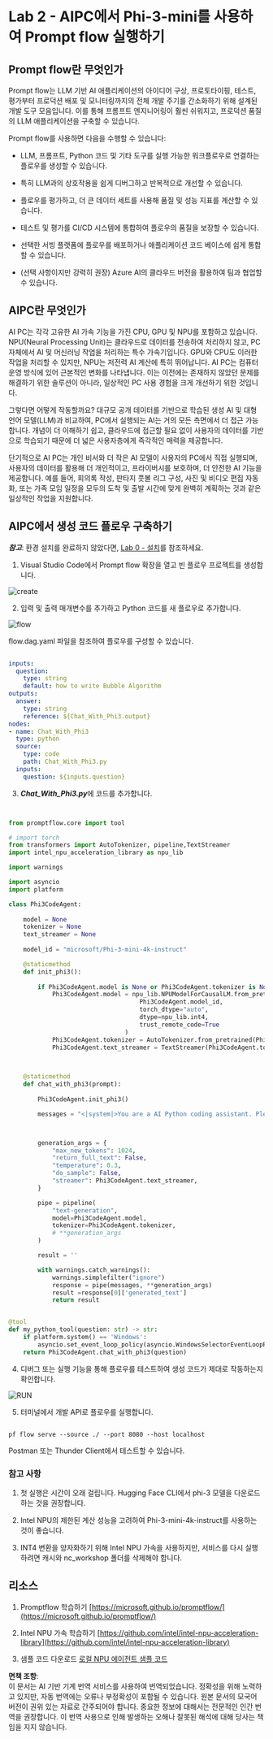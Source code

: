 # **Lab 2 - AIPC에서 Phi-3-mini를 사용하여 Prompt flow 실행하기**

## **Prompt flow란 무엇인가**

Prompt flow는 LLM 기반 AI 애플리케이션의 아이디어 구상, 프로토타이핑, 테스트, 평가부터 프로덕션 배포 및 모니터링까지의 전체 개발 주기를 간소화하기 위해 설계된 개발 도구 모음입니다. 이를 통해 프롬프트 엔지니어링이 훨씬 쉬워지고, 프로덕션 품질의 LLM 애플리케이션을 구축할 수 있습니다.

Prompt flow를 사용하면 다음을 수행할 수 있습니다:

- LLM, 프롬프트, Python 코드 및 기타 도구를 실행 가능한 워크플로우로 연결하는 플로우를 생성할 수 있습니다.

- 특히 LLM과의 상호작용을 쉽게 디버그하고 반복적으로 개선할 수 있습니다.

- 플로우를 평가하고, 더 큰 데이터 세트를 사용해 품질 및 성능 지표를 계산할 수 있습니다.

- 테스트 및 평가를 CI/CD 시스템에 통합하여 플로우의 품질을 보장할 수 있습니다.

- 선택한 서빙 플랫폼에 플로우를 배포하거나 애플리케이션 코드 베이스에 쉽게 통합할 수 있습니다.

- (선택 사항이지만 강력히 권장) Azure AI의 클라우드 버전을 활용하여 팀과 협업할 수 있습니다.

## **AIPC란 무엇인가**

AI PC는 각각 고유한 AI 가속 기능을 가진 CPU, GPU 및 NPU를 포함하고 있습니다. NPU(Neural Processing Unit)는 클라우드로 데이터를 전송하여 처리하지 않고, PC 자체에서 AI 및 머신러닝 작업을 처리하는 특수 가속기입니다. GPU와 CPU도 이러한 작업을 처리할 수 있지만, NPU는 저전력 AI 계산에 특히 뛰어납니다. AI PC는 컴퓨터 운영 방식에 있어 근본적인 변화를 나타냅니다. 이는 이전에는 존재하지 않았던 문제를 해결하기 위한 솔루션이 아니라, 일상적인 PC 사용 경험을 크게 개선하기 위한 것입니다.

그렇다면 어떻게 작동할까요? 대규모 공개 데이터를 기반으로 학습된 생성 AI 및 대형 언어 모델(LLM)과 비교하여, PC에서 실행되는 AI는 거의 모든 측면에서 더 접근 가능합니다. 개념이 더 이해하기 쉽고, 클라우드에 접근할 필요 없이 사용자의 데이터를 기반으로 학습되기 때문에 더 넓은 사용자층에게 즉각적인 매력을 제공합니다.

단기적으로 AI PC는 개인 비서와 더 작은 AI 모델이 사용자의 PC에서 직접 실행되며, 사용자의 데이터를 활용해 더 개인적이고, 프라이버시를 보호하며, 더 안전한 AI 기능을 제공합니다. 예를 들어, 회의록 작성, 판타지 풋볼 리그 구성, 사진 및 비디오 편집 자동화, 또는 가족 모임 일정을 모두의 도착 및 출발 시간에 맞게 완벽히 계획하는 것과 같은 일상적인 작업을 지원합니다.

## **AIPC에서 생성 코드 플로우 구축하기**

***참고***: 환경 설치를 완료하지 않았다면, [Lab 0 - 설치](./01.Installations.md)를 참조하세요.

1. Visual Studio Code에서 Prompt flow 확장을 열고 빈 플로우 프로젝트를 생성합니다.

![create](../../../../../../../../../translated_images/pf_create.d6172d8277a78a7fa82cd6ff727ed44e037fa78b662f1f62d5963f36d712d229.ko.png)

2. 입력 및 출력 매개변수를 추가하고 Python 코드를 새 플로우로 추가합니다.

![flow](../../../../../../../../../translated_images/pf_flow.d5646a323fb7f444c0b98b4521057a592325c583e7ba18bc31500bc0415e9ef3.ko.png)

flow.dag.yaml 파일을 참조하여 플로우를 구성할 수 있습니다.

```yaml

inputs:
  question:
    type: string
    default: how to write Bubble Algorithm
outputs:
  answer:
    type: string
    reference: ${Chat_With_Phi3.output}
nodes:
- name: Chat_With_Phi3
  type: python
  source:
    type: code
    path: Chat_With_Phi3.py
  inputs:
    question: ${inputs.question}


```

3. ***Chat_With_Phi3.py***에 코드를 추가합니다.

```python


from promptflow.core import tool

# import torch
from transformers import AutoTokenizer, pipeline,TextStreamer
import intel_npu_acceleration_library as npu_lib

import warnings

import asyncio
import platform

class Phi3CodeAgent:
    
    model = None
    tokenizer = None
    text_streamer = None
    
    model_id = "microsoft/Phi-3-mini-4k-instruct"

    @staticmethod
    def init_phi3():
        
        if Phi3CodeAgent.model is None or Phi3CodeAgent.tokenizer is None or Phi3CodeAgent.text_streamer is None:
            Phi3CodeAgent.model = npu_lib.NPUModelForCausalLM.from_pretrained(
                                    Phi3CodeAgent.model_id,
                                    torch_dtype="auto",
                                    dtype=npu_lib.int4,
                                    trust_remote_code=True
                                )
            Phi3CodeAgent.tokenizer = AutoTokenizer.from_pretrained(Phi3CodeAgent.model_id)
            Phi3CodeAgent.text_streamer = TextStreamer(Phi3CodeAgent.tokenizer, skip_prompt=True)

    

    @staticmethod
    def chat_with_phi3(prompt):
        
        Phi3CodeAgent.init_phi3()

        messages = "<|system|>You are a AI Python coding assistant. Please help me to generate code in Python.The answer only genertated Python code, but any comments and instructions do not need to be generated<|end|><|user|>" + prompt +"<|end|><|assistant|>"



        generation_args = {
            "max_new_tokens": 1024,
            "return_full_text": False,
            "temperature": 0.3,
            "do_sample": False,
            "streamer": Phi3CodeAgent.text_streamer,
        }

        pipe = pipeline(
            "text-generation",
            model=Phi3CodeAgent.model,
            tokenizer=Phi3CodeAgent.tokenizer,
            # **generation_args
        )

        result = ''

        with warnings.catch_warnings():
            warnings.simplefilter("ignore")
            response = pipe(messages, **generation_args)
            result =response[0]['generated_text']
            return result


@tool
def my_python_tool(question: str) -> str:
    if platform.system() == 'Windows':
        asyncio.set_event_loop_policy(asyncio.WindowsSelectorEventLoopPolicy())
    return Phi3CodeAgent.chat_with_phi3(question)


```

4. 디버그 또는 실행 기능을 통해 플로우를 테스트하여 생성 코드가 제대로 작동하는지 확인합니다.

![RUN](../../../../../../../../../translated_images/pf_run.d918637dc00f61e9bdeec37d4cc9646f77d270ac9203bcce13569f3157202b6e.ko.png)

5. 터미널에서 개발 API로 플로우를 실행합니다.

```

pf flow serve --source ./ --port 8080 --host localhost   

```

Postman 또는 Thunder Client에서 테스트할 수 있습니다.

### **참고 사항**

1. 첫 실행은 시간이 오래 걸립니다. Hugging Face CLI에서 phi-3 모델을 다운로드하는 것을 권장합니다.

2. Intel NPU의 제한된 계산 성능을 고려하여 Phi-3-mini-4k-instruct를 사용하는 것이 좋습니다.

3. INT4 변환을 양자화하기 위해 Intel NPU 가속을 사용하지만, 서비스를 다시 실행하려면 캐시와 nc_workshop 폴더를 삭제해야 합니다.

## **리소스**

1. Promptflow 학습하기 [https://microsoft.github.io/promptflow/](https://microsoft.github.io/promptflow/)

2. Intel NPU 가속 학습하기 [https://github.com/intel/intel-npu-acceleration-library](https://github.com/intel/intel-npu-acceleration-library)

3. 샘플 코드 다운로드 [로컬 NPU 에이전트 샘플 코드](../../../../../../../../../code/07.Lab/01/AIPC)

**면책 조항**:  
이 문서는 AI 기반 기계 번역 서비스를 사용하여 번역되었습니다. 정확성을 위해 노력하고 있지만, 자동 번역에는 오류나 부정확성이 포함될 수 있습니다. 원본 문서의 모국어 버전이 권위 있는 자료로 간주되어야 합니다. 중요한 정보에 대해서는 전문적인 인간 번역을 권장합니다. 이 번역 사용으로 인해 발생하는 오해나 잘못된 해석에 대해 당사는 책임을 지지 않습니다.
